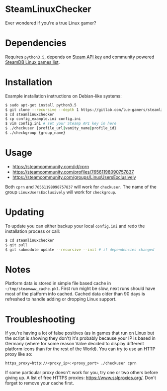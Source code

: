 # SteamLinuxChecker
Ever wondered if you're a true Linux gamer?

# Dependencies
Requires `python3.5`, depends on [Steam API key](https://steamcommunity.com/dev/apikey)
and community powered [SteamDB Linux games list](https://github.com/SteamDatabase/SteamLinux).

# Installation
Example installation instructions on Debian-like systems:

```sh
$ sudo apt-get install python3.5
$ git clone --recursive --depth 1 https://gitlab.com/lue-gamers/steamlinuxchecker.git
$ cd steamlinuxchecker
$ cp config_example.ini config.ini
$ vim config.ini # set your Steamp API key in here
$ ./checkuser {profile_url|vanity_name|profile_id}
$ ./checkgroup {group_name}
```

# Usage
* https://steamcommunity.com/id/cprn
* https://steamcommunity.com/profiles/76561198090757837
* https://steamcommunity.com/groups/LinuxUsersExclusively

Both `cprn` and `76561198090757837` will work for `checkuser`.
The name of the group `LinuxUsersExclusively` will work for `checkgroup`.

# Updating
To update you can either backup your local `config.ini` and redo the installation
process or call:

```sh
$ cd steamlinuxchecker
$ git pull
$ git submodule update --recursive --init # if dependencies changed
```

# Notes
Platform data is stored in simple file based cache in `~/tmp/steamwww_cache.pkl`.
First run might be slow, next runs should have most of the platform info cached.
Cached data older than 90 days is refreshed to handle adding or dropping Linux support.

# Troubleshooting
If you're having a lot of false positives (as in games that run on Linux but the
script is showing they don't) it's probably because your IP is based in Germany
(where for some reason Valve decided to display different platform icons than
for the rest of the World). You can try to use an HTTP proxy like so:

    https_proxy=http://<proxy_ip>:<proxy_port> ./checkuser cprn

If some particular proxy doesn't work for you, try one or two others before
giving up. A list of free HTTPS proxies: https://www.sslproxies.org/. Don't
forget to remove your cache first.